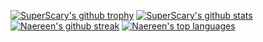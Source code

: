 [![SuperScary's github trophy](https://github-profile-trophy.vercel.app/?username=SuperScary&theme=onedark)](https://github.com/ryo-ma/github-profile-trophy)
[![SuperScary's github stats](https://github-readme-stats.vercel.app/api?username=SuperScary&theme=onedark)](https://github.com/anuraghazra/github-readme-stats)[![Naereen's github streak](https://github-readme-streak-stats.herokuapp.com/?user=SuperScary&theme=onedark)](https://github.com/DenverCoder1/github-readme-streak-stats)
[![Naereen's top languages](https://github-readme-stats.vercel.app/api/top-langs/?username=SuperScary&theme=onedark)](https://github.com/anuraghazra/github-readme-stats)
